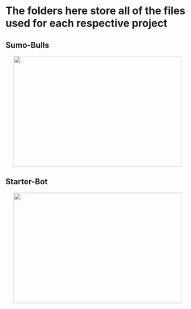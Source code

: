 # The folders here store all of the files used for each respective project

## Sumo-Bulls
<p align="center">
  <img width="460" height="300" src="https://media1.giphy.com/media/xUPGcnkuXfoEfhfXdS/giphy.gif">
</p>

## Starter-Bot
<p align="center">
  <img width="460" height="300" src="https://media1.giphy.com/media/xUPGcnkuXfoEfhfXdS/giphy.gif">
</p>
